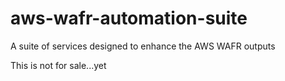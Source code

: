 # aws-wafr-automation-suite
  A suite of services designed to enhance the AWS WAFR outputs

This is not for sale...yet
